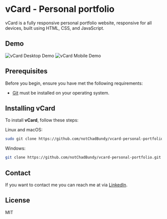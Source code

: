 # vCard - Personal portfolio

vCard is a fully responsive personal portfolio website, responsive for all devices, built using HTML, CSS, and JavaScript.

## Demo

![vCard Desktop Demo](./website-demo-image/desktop.png "Desktop Demo")
![vCard Mobile Demo](./website-demo-image/mobile.png "Mobile Demo")

## Prerequisites

Before you begin, ensure you have met the following requirements:

* [Git](https://git-scm.com/downloads "Download Git") must be installed on your operating system.

## Installing vCard

To install **vCard**, follow these steps:

Linux and macOS:

```bash
sudo git clone https://github.com/notChadBundy/vcard-personal-portfolio.git
```

Windows:

```bash
git clone https://github.com/notChadBundy/vcard-personal-portfolio.git
```

## Contact

If you want to contact me you can reach me at via [LinkedIn](https://www.linkedin.com/in/notchadbundy).

## License

MIT
